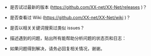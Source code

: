 
* 是否试过最新的版本 (https://github.com/XX-net/XX-Net/releases )？


* 是否查看过 Wiki (https://github.com/XX-net/XX-Net/wiki )？


* 是否以相关关键词搜索过类似 issues？


* 描述遇到的问题，贴出所有能帮助分析问题的状态页和日志：


* 如果问题得到解决，请务必回复相关情况，谢谢。
